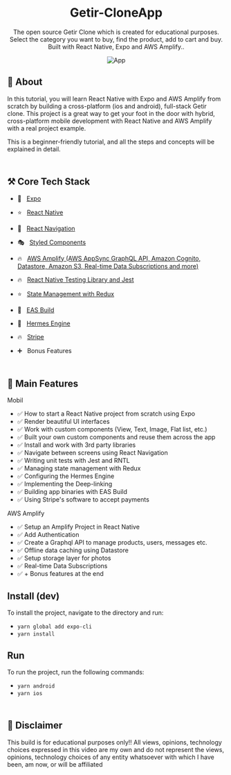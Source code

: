 <h1 align="center">
  Getir-CloneApp
</h1>
<p align="center">
  The open source Getir Clone which is created for educational purposes. Select the category you want to buy, find the product, add to cart and buy.  <br />Built with React Native, Expo and AWS Amplify..
</p>
<p align="center">
  <img src="https://user-images.githubusercontent.com/66990093/178144331-ad50af65-dba8-4adc-85e5-05623a68350f.png" alt="App" />
</p>


<h2>
📲 About
</h2>

In this tutorial, you will learn React Native with Expo and AWS Amplify from scratch by building a cross-platform (ios and android), full-stack Getir clone. This project is a great way to get your foot in the door with hybrid, cross-platform mobile development with React Native and AWS Amplify with a real project example.

This is a beginner-friendly tutorial, and all the steps and concepts will be explained in detail.

<h2>
<br />
⚒️ Core Tech Stack
</h2>

- 🔼 &nbsp; [Expo](https://expo.io/ 'Expo')
- ⭐️ &nbsp; [React Native](https://reactnative.dev/ 'React Native')
- 🔗 &nbsp; [React Navigation](https://reactnavigation.org/ 'React Navigation')
- 🎭 &nbsp; [Styled Components](https://styled-components.com/ 'Styled Components')
- 🔥 &nbsp; [AWS Amplify (AWS AppSync GraphQL API, Amazon Cognito, Datastore, Amazon S3, Real-time Data Subscriptions and more)](https://aws.amazon.com/amplify/)
- 🔥 &nbsp; [React Native Testing Library and Jest](https://callstack.github.io/react-native-testing-library/)
- ⭐️ &nbsp; [State Management with Redux](https://redux.js.org/)
- 🔗 &nbsp; [EAS Build](https://docs.expo.dev/build/introduction/)
- 🔼 &nbsp; [Hermes Engine](https://hermesengine.dev/)
- 🔥 &nbsp; [Stripe](https://stripe.com/)




- ➕ &nbsp; Bonus Features

<h2>
<br />
💫 Main Features
</h2>

Mobil
- ✅ How to start a React Native project from scratch using Expo
- ✅ Render beautiful UI interfaces
- ✅ Work with custom components (View, Text, Image, Flat list, etc.)
- ✅ Built your own custom components and reuse them across the app
- ✅ Install and work with 3rd party libraries
- ✅ Navigate between screens using React Navigation
- ✅ Writing unit tests with Jest and RNTL
- ✅ Managing state management with Redux
- ✅ Configuring the Hermes Engine
- ✅ Implementing the Deep-linking
- ✅ Building app binaries with EAS Build
- ✅ Using Stripe's software to accept payments 

AWS Amplify

- ✅ Setup an Amplify Project in React Native
- ✅ Add Authentication
- ✅ Create a Graphql API to manage products, users, messages etc.
- ✅ Offline data caching using Datastore
- ✅ Setup storage layer for photos
- ✅ Real-time Data Subscriptions
- ✅ + Bonus features at the end

## Install (dev)

To install the project, navigate to the directory and run:

- `yarn global add expo-cli`
- `yarn install`

## Run

To run the project, run the following commands:

- `yarn android`
- `yarn ios`


<h2>
<br />
🚨 Disclaimer
</h2>

This build is for educational purposes only!! All views, opinions, technology choices expressed in this video are my own and do not represent the views, opinions, technology choices of any entity whatsoever with which I have been, am now, or will be affiliated
